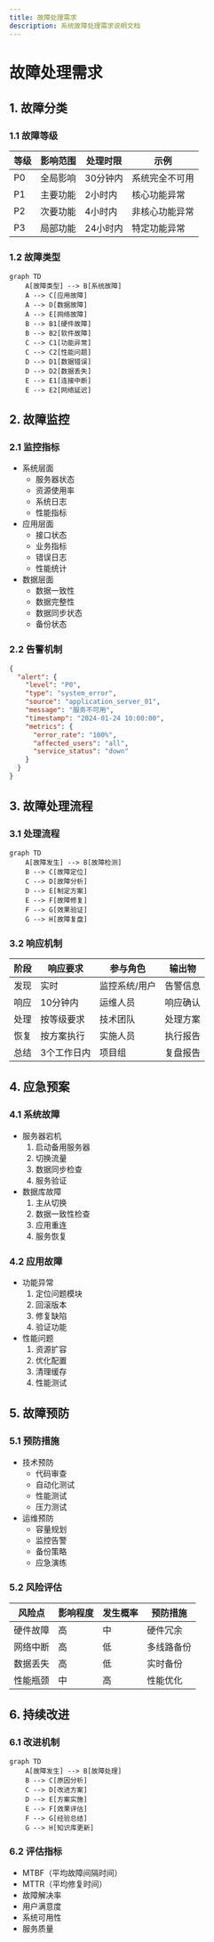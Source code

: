 ```yaml
---
title: 故障处理需求
description: 系统故障处理需求说明文档
---
```


# 故障处理需求

## 1. 故障分类

### 1.1 故障等级
| 等级 | 影响范围 | 处理时限 | 示例 |
|-----|----------|----------|------|
| P0 | 全局影响 | 30分钟内 | 系统完全不可用 |
| P1 | 主要功能 | 2小时内 | 核心功能异常 |
| P2 | 次要功能 | 4小时内 | 非核心功能异常 |
| P3 | 局部功能 | 24小时内 | 特定功能异常 |

### 1.2 故障类型
```mermaid
graph TD
    A[故障类型] --> B[系统故障]
    A --> C[应用故障]
    A --> D[数据故障]
    A --> E[网络故障]
    B --> B1[硬件故障]
    B --> B2[软件故障]
    C --> C1[功能异常]
    C --> C2[性能问题]
    D --> D1[数据错误]
    D --> D2[数据丢失]
    E --> E1[连接中断]
    E --> E2[网络延迟]
```

## 2. 故障监控

### 2.1 监控指标
- 系统层面
  - 服务器状态
  - 资源使用率
  - 系统日志
  - 性能指标
- 应用层面
  - 接口状态
  - 业务指标
  - 错误日志
  - 性能统计
- 数据层面
  - 数据一致性
  - 数据完整性
  - 数据同步状态
  - 备份状态

### 2.2 告警机制
```json
{
  "alert": {
    "level": "P0",
    "type": "system_error",
    "source": "application_server_01",
    "message": "服务不可用",
    "timestamp": "2024-01-24 10:00:00",
    "metrics": {
      "error_rate": "100%",
      "affected_users": "all",
      "service_status": "down"
    }
  }
}
```

## 3. 故障处理流程

### 3.1 处理流程
```mermaid
graph TD
    A[故障发生] --> B[故障检测]
    B --> C[故障定位]
    C --> D[故障分析]
    D --> E[制定方案]
    E --> F[故障修复]
    F --> G[效果验证]
    G --> H[故障复盘]
```

### 3.2 响应机制
| 阶段 | 响应要求 | 参与角色 | 输出物 |
|-----|----------|----------|--------|
| 发现 | 实时 | 监控系统/用户 | 告警信息 |
| 响应 | 10分钟内 | 运维人员 | 响应确认 |
| 处理 | 按等级要求 | 技术团队 | 处理方案 |
| 恢复 | 按方案执行 | 实施人员 | 执行报告 |
| 总结 | 3个工作日内 | 项目组 | 复盘报告 |

## 4. 应急预案

### 4.1 系统故障
- 服务器宕机
  1. 启动备用服务器
  2. 切换流量
  3. 数据同步检查
  4. 服务验证
- 数据库故障
  1. 主从切换
  2. 数据一致性检查
  3. 应用重连
  4. 服务恢复

### 4.2 应用故障
- 功能异常
  1. 定位问题模块
  2. 回滚版本
  3. 修复缺陷
  4. 验证功能
- 性能问题
  1. 资源扩容
  2. 优化配置
  3. 清理缓存
  4. 性能测试

## 5. 故障预防

### 5.1 预防措施
- 技术预防
  - 代码审查
  - 自动化测试
  - 性能测试
  - 压力测试
- 运维预防
  - 容量规划
  - 监控告警
  - 备份策略
  - 应急演练

### 5.2 风险评估
| 风险点 | 影响程度 | 发生概率 | 预防措施 |
|-------|----------|----------|----------|
| 硬件故障 | 高 | 中 | 硬件冗余 |
| 网络中断 | 高 | 低 | 多线路备份 |
| 数据丢失 | 高 | 低 | 实时备份 |
| 性能瓶颈 | 中 | 高 | 性能优化 |

## 6. 持续改进

### 6.1 改进机制
```mermaid
graph TD
    A[故障发生] --> B[故障处理]
    B --> C[原因分析]
    C --> D[改进方案]
    D --> E[方案实施]
    E --> F[效果评估]
    F --> G[经验总结]
    G --> H[知识库更新]
```

### 6.2 评估指标
- MTBF（平均故障间隔时间）
- MTTR（平均修复时间）
- 故障解决率
- 用户满意度
- 系统可用性
- 服务质量 